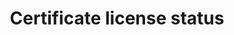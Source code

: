---
title: 'Certificate license status'
field: 'is.certificate.licenseStatus'
slug: 'certification-certificate-license-status'
description: 'Whether a certificate license is valid or suspended'
comment: 'select from control list'
required: False
vocabulary: 'vocabulary.txt'
module: 'Certificate'
cluster: 'Certification'
policy: 'Controlled value. Single select from control list.'
---